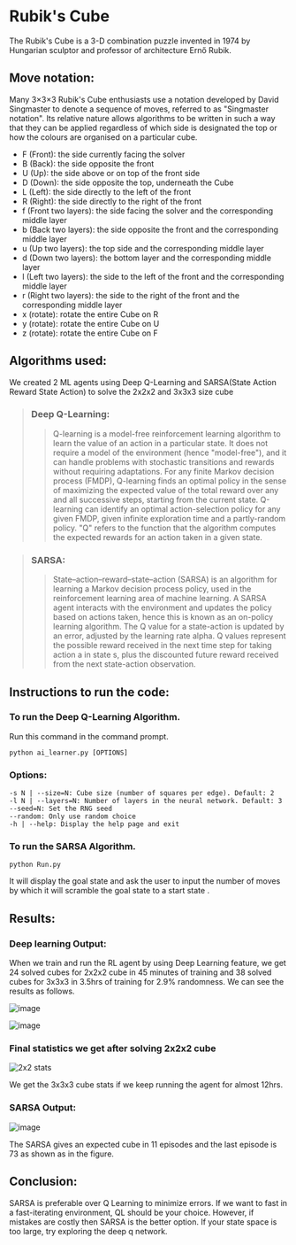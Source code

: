 # Rubik's Cube
The Rubik's Cube is a 3-D combination puzzle invented in 1974 by Hungarian sculptor and professor of architecture Ernő Rubik.

## Move notation:
Many 3×3×3 Rubik's Cube enthusiasts use a notation developed by David Singmaster to denote a sequence of moves, referred to as "Singmaster notation". 
Its relative nature allows algorithms to be written in such a way that they can be applied regardless of which side is designated the top or how the colours are organised on a particular cube.

* F (Front): the side currently facing the solver
* B (Back): the side opposite the front
* U (Up): the side above or on top of the front side
* D (Down): the side opposite the top, underneath the Cube
* L (Left): the side directly to the left of the front
* R (Right): the side directly to the right of the front
* f (Front two layers): the side facing the solver and the corresponding middle layer
* b (Back two layers): the side opposite the front and the corresponding middle layer
* u (Up two layers): the top side and the corresponding middle layer
* d (Down two layers): the bottom layer and the corresponding middle layer
* l (Left two layers): the side to the left of the front and the corresponding middle layer
* r (Right two layers): the side to the right of the front and the corresponding middle layer
* x (rotate): rotate the entire Cube on R
* y (rotate): rotate the entire Cube on U
* z (rotate): rotate the entire Cube on F

## Algorithms used:
We created 2 ML agents using Deep Q-Learning and SARSA(State Action Reward State Action) to solve the 2x2x2 and 3x3x3 size cube

> ### Deep Q-Learning:
>>Q-learning is a model-free reinforcement learning algorithm to learn the value of an action in a particular state. 
It does not require a model of the environment (hence "model-free"), and it can handle problems with stochastic transitions and rewards without requiring adaptations.
For any finite Markov decision process (FMDP), Q-learning finds an optimal policy in the sense of maximizing the expected value of the total reward over any and all successive steps, starting from the current state.
Q-learning can identify an optimal action-selection policy for any given FMDP, given infinite exploration time and a partly-random policy.
"Q" refers to the function that the algorithm computes the expected rewards for an action taken in a given state.

> ### SARSA:
>>State–action–reward–state–action (SARSA) is an algorithm for learning a Markov decision process policy, used in the reinforcement learning area of machine learning.
A SARSA agent interacts with the environment and updates the policy based on actions taken, hence this is known as an on-policy learning algorithm. 
The Q value for a state-action is updated by an error, adjusted by the learning rate alpha. 
Q values represent the possible reward received in the next time step for taking action a in state s, plus the discounted future reward received from the next state-action observation.

## Instructions to run the code:

### To run the Deep Q-Learning Algorithm. 
Run this command in the command prompt.

`python ai_learner.py [OPTIONS]`

### Options:
	-s N | --size=N: Cube size (number of squares per edge). Default: 2
	-l N | --layers=N: Number of layers in the neural network. Default: 3
	--seed=N: Set the RNG seed
	--random: Only use random choice
	-h | --help: Display the help page and exit
	
### To run the SARSA Algorithm.

`python Run.py`

It will display the goal state and ask the user to input the number of moves by which it will scramble the goal state to a start state . 

## Results:

### Deep learning Output:

When we train and run the RL agent by using Deep Learning feature, we get 24 solved cubes for 2x2x2 cube in 45 minutes of training and 38 solved cubes for 3x3x3 in 3.5hrs of training for 2.9% randomness. We can see the results as follows.

![image](https://user-images.githubusercontent.com/33855600/166731416-6e9d2a36-0470-4875-bb3d-426965eb1a0f.png)

![image](https://user-images.githubusercontent.com/33855600/166731629-97e6ce41-1b24-4bfc-b317-425c6a37889d.png)

### Final statistics we get after solving 2x2x2 cube

![2x2 stats](https://user-images.githubusercontent.com/33855600/166733925-4cfe670f-49d9-4b98-b699-9efbe5042f79.png)

We get the 3x3x3 cube stats if we keep running the agent for almost 12hrs.

### SARSA Output:

![image](https://user-images.githubusercontent.com/33855600/166736121-83cd8772-802c-450d-bab4-0566e39302dd.png)
 
The SARSA gives an expected cube in 11 episodes and the last episode is 73 as shown as in the figure.

## Conclusion:

SARSA is preferable over Q Learning to minimize errors. If we want to fast in a fast-iterating environment, QL should be your choice. However, if mistakes are costly then SARSA is the better option. If your state space is too large, try exploring the deep q network.



